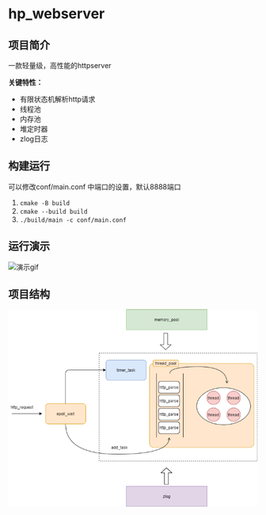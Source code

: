 # hp_webserver

## 项目简介
一款轻量级，高性能的httpserver

**关键特性：**
* 有限状态机解析http请求
* 线程池
* 内存池
* 堆定时器
* zlog日志

## 构建运行
可以修改conf/main.conf 中端口的设置，默认8888端口
1. `cmake -B build`
2. `cmake --build build`
3. `./build/main -c conf/main.conf`

## 运行演示
![演示gif](/html/webserver.gif)

## 项目结构

![websever整体结构](/html/websever.png)
